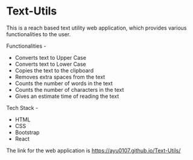 # Text-Utils

This is a reach based text utility web application, which provides various functionalities to the user.

Functionalities - 
  - Converts text to Upper Case
  - Converts text to Lower Case
  - Copies the text to the clipboard
  - Removes extra spaces from the text
  - Counts the number of words in the text
  - Counts the number of characters in the text
  - Gives an estimate time of reading the text

Tech Stack - 
  - HTML
  - CSS
  - Bootstrap
  - React

The link for the web application is https://ayu0107.github.io/Text-Utils/
